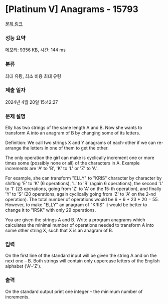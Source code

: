 # [Platinum V] Anagrams - 15793 

[문제 링크](https://www.acmicpc.net/problem/15793) 

### 성능 요약

메모리: 9356 KB, 시간: 144 ms

### 분류

최대 유량, 최소 비용 최대 유량

### 제출 일자

2024년 4월 20일 15:42:27

### 문제 설명

<p>Elly has two strings of the same length A and B. Now she wants to transform A into an anagram of B by changing some of its letters.</p>

<p>Definition: We call two strings X and Y anagrams of each-other if we can re-arrange the letters in one of them to get the other.</p>

<p>The only operation the girl can make is cyclically increment one or more times some (possibly none or all) of the characters in A. Example increments are 'A' to 'B', 'K' to 'L' or 'Z' to 'A'.</p>

<p>For example, she can transform "ELLY" to "KRIS" character by character by shifting 'E' to 'K' (6 operations), 'L' to 'R' (again 6 operations), the second 'L' to 'I' (23 operations, going from 'Z' to 'A' on the 15-th operation), and finally 'Y' to 'S' (20 operations, again cyclically going from 'Z' to 'A' on the 2-nd operation). The total number of operations would be 6 + 6 + 23 + 20 = 55. However, to make "ELLY" an anagram of "KRIS" it would be better to change it to "IRSK" with only 29 operations.</p>

<p>You are given the strings A and B. Write a program anagrams which calculates the minimal number of operations needed to transform A into some other string X, such that X is an anagram of B.</p>

### 입력 

 <p>On the first line of the standard input will be given the string A and on the next one – B. Both strings will contain only uppercase letters of the English alphabet ('A'-'Z').</p>

### 출력 

 <p>On the standard output print one integer – the minimum number of increments.</p>

